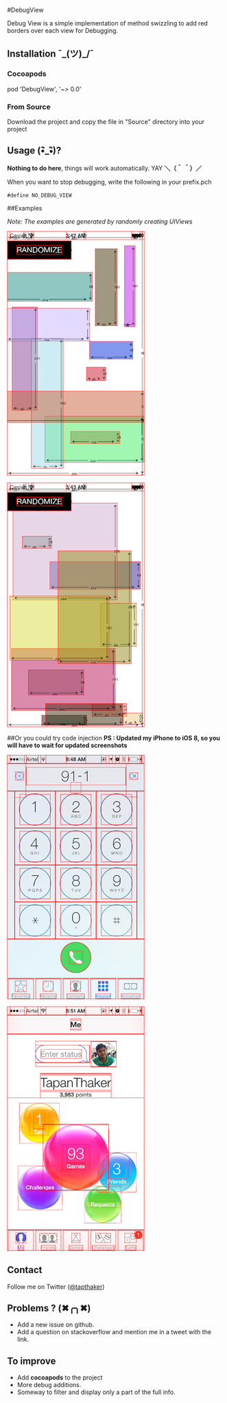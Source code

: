 #DebugView



Debug View is a simple implementation of method swizzling to add red borders over each view for Debugging.

## Installation  ¯\_(ツ)_/¯

### Cocoapods

pod 'DebugView', '~> 0.0'

### From Source

Download the project and copy the file in "Source" directory into your project

## Usage (•ิ_•ิ)?

**Nothing to do here**, things will work automatically. YAY **＼（＾ ＾）／**

When you want to stop debugging, write the following in your prefix.pch

    #define NO_DEBUG_VIEW
      
##Examples 

*Note: The examples are generated by randomly creating UIViews*

![Screenshot 1](./screenshot1.png)

![Screenshot 2](./screenshot2.png)

##Or you could try code injection 
**PS : Updated my iPhone to iOS 8, so you will have to wait for updated screenshots**

![Phone.app after code injection](./screenshot3.png)

![Game center after code injection](./screenshot4.png)

## Contact

Follow me on Twitter ([@tapthaker](https://twitter.com/tapthaker))

## Problems ? (✖╭╮✖)

* Add a new issue on github.
* Add a question on stackoverflow and mention me in a tweet with the link.

## To improve

* Add **cocoapods** to the project
* More debug additions.
* Someway to filter and display only a part of the full info.